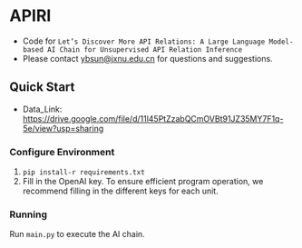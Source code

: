 # APIRI
- Code for ``Let’s Discover More API Relations: A Large Language Model-based AI Chain for Unsupervised API Relation Inference``
- Please contact ybsun@jxnu.edu.cn for questions and suggestions.

## Quick Start

- Data_Link: https://drive.google.com/file/d/11l45PtZzabQCmOVBt91JZ35MY7F1q-5e/view?usp=sharing

### Configure Environment

 1. `pip install-r requirements.txt`
 2. Fill in the OpenAI key. To ensure efficient program operation, we recommend filling in the different keys for each unit.

### Running

Run `main.py` to execute the AI chain.
